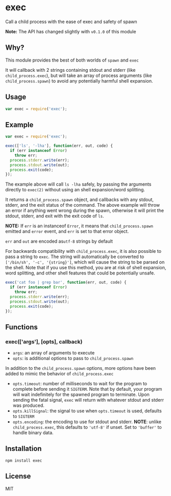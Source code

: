 exec
====

Call a child process with the ease of exec and safety of spawn


**Note:** The API has changed slightly with `v0.1.0` of this module

Why?
----

This module provides the best of both worlds of `spawn` and `exec`

It will callback with 2 strings containing stdout and stderr
(like `child_process.exec`), but will take an array of process arguments
(like `child_process.spawn`) to avoid any potentially harmful shell expansion.

Usage
-----

``` js
var exec = require('exec');
```

Example
-------

``` js
var exec = require('exec');

exec(['ls', '-lha'], function(err, out, code) {
  if (err instanceof Error)
    throw err;
  process.stderr.write(err);
  process.stdout.write(out);
  process.exit(code);
});
```

The example above will call `ls -lha` safely, by passing the arguments directly
to `exec(2)` without using an shell expansion/word splitting.

It returns a `child_process.spawn` object, and callbacks with any stdout,
stderr, and the exit status of the command.  The above example will throw an
error if anything went wrong during the spawn, otherwise it will print the stdout,
stderr, and exit with the exit code of `ls`.

**NOTE:** If `err` is an instanceof `Error`, it means that `child_process.spawn` emitted
and `error` event, and `err` is set to that error object.

`err` and `out` are encoded as`utf-8` strings by default

For backwards compatibility with `child_process.exec`, it is also possible
to pass a string to `exec`.  The string will automatically be converted to
`['/bin/sh', '-c', '{string}']`, which will cause the string to be parsed on the
shell.  Note that if you use this method, you are at risk of shell expansion,
word splitting, and other shell features that could be potentially unsafe.

``` js
exec('cat foo | grep bar', function(err, out, code) {
  if (err instanceof Error)
    throw err;
  process.stderr.write(err);
  process.stdout.write(out);
  process.exit(code);
});
```

Functions
---------

### exec(['args'], [opts], callback)

- `args`: an array of arguments to execute
- `opts`: is additional options to pass to `child_process.spawn`

In addition to the `child_process.spawn` options, more options have been added to mimic the behavior
of `child_process.exec`

- `opts.timeout`: number of milliseconds to wait for the program to complete before sending it
`SIGTERM`.  Note that by default, your program will wait indefinitely for the
spawned program to terminate.  Upon sending the fatal signal, `exec` will return
with whatever stdout and stderr was produced.
- `opts.killSignal`: the signal to use when `opts.timeout` is used, defaults to `SIGTERM`
- `opts.encoding`: the encoding to use for stdout and stderr.  **NOTE**: unlike `child_process.exec`, this defaults
to `'utf-8'` if unset.  Set to `'buffer'` to handle binary data.

Installation
------------

    npm install exec

License
-------

MIT
